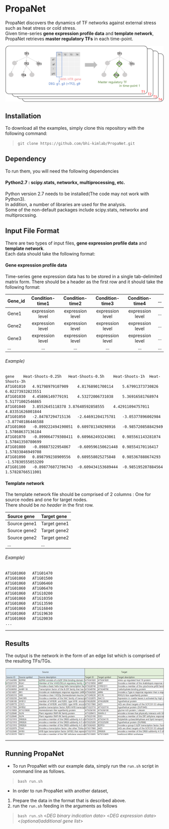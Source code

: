 # PropaNet
PropaNet discovers the dynamics of TF networks against external stress such as heat stress or cold stress.  
Given time-series **gene expression profile data** and **template network**, PropaNet retrieves **master regulatory TFs** in each time-point.

![fig1_Overview](readme/1_overview.png)

## Installation
To download all the examples, simply clone this repository with the following command:
> `git clone https://github.com/bhi-kimlab/PropaNet.git`

## Dependency
To run them, you will need the following dependencies

#### Python2.7 : scipy.stats, networkx, multiprocessing, etc.
Python version 2.7 needs to be installed(The code may not work with Python3).  
In addition, a number of libraries are used for the analysis.  
Some of the non-default packages include scipy.stats, networkx and multiprocssing.

## Input File Format
There are two types of input files, **gene expression profile data** and **template network**.  
Each data should take the following format:
#### Gene expression profile data
Time-series gene expression data has to be stored in a single tab-delimited matrix form.
There should be a header as the first row and it should take the following format:  

| Gene_id | Condition-time1  | Condition-time2  | Condition-time3  | Condition-time4  | ... |
| ------- | :--------------: | :--------------: | :--------------: | :--------------: | :-: |
| Gene1   | expression level | expression level | expression level | expression level | ... |
| Gene2   | expression level | expression level | expression level | expression level | ... |
| Gene3   | expression level | expression level | expression level | expression level | ... |
| ...     | ...              | ...              | ...              | ...              | ... |

###### Example)
```
gene	Heat-Shoots-0.25h	Heat-Shoots-0.5h	Heat-Shoots-1h	Heat-Shoots-3h
AT1G01010	4.91798979107909	4.81768901700114	5.67991373730826	6.02273932823551
AT1G01030	4.45806149779191	4.53272006731038	5.36916581768974	5.51771002546865
AT1G01040	3.8552645118378	3.87640592858555	4.42911094757011	4.83351626001844
AT1G01050	-2.84787294715136	-2.64691204175781	-3.05377896002984	-3.87740186446588
AT1G01060	-0.899222494190051	0.609781349298916	-0.985720858842949	1.57868637136184
AT1G01070	-0.899064779308411	0.609662493243061	0.985561143281074	1.57841350780699
AT1G01080	-0.89887322954867	-0.609596150621448	0.98554170116417	1.57833846949708
AT1G01090	0.898799238909556	0.609558025275848	0.985367888674293	-1.57830555053209
AT1G01100	-0.898776072706743	-0.609434153689444	-0.985195207884564	1.57828766511001
```

#### Template network
The template network file should be comprised of 2 columns : One for source nodes and one for target nodes.  
There should be _no header_ in the first row.

| Source gene  | Target gene  |
| :----------- | :----------- |
| Source gene1 | Target gene1 |
| Source gene2 | Target gene2 |
| Source gene2 | Target gene2 |
| ...          | ...          |

###### Example)
```
AT1G01060	AT1G01470
AT1G01060	AT1G01500
AT1G01060	AT1G06460
AT1G01060	AT1G06470
AT1G01060	AT1G10200
AT1G01060	AT1G10350
AT1G01060	AT1G13590
AT1G01060	AT1G16840
AT1G01060	AT1G19630
AT1G01060	AT1G20030
...
```
---
## Results
The output is the network in the form of an edge list which is comprised of the resulting TFs/TGs.

![Output Network](readme/Output.png)

---
## Running PropaNet
* To run PropaNet with our example data, simply run the `run.sh` script in command line as follows.
 > `bash run.sh`

* In order to run PropaNet with another dataset,
 1. Prepare the data in the format that is described above.
 2. run the `run.sh` feeding in the arguments as follows

 > `bash run.sh` <_DEG binary indication data_> <_DEG expression data_> <_(optional)additional gene list_>
